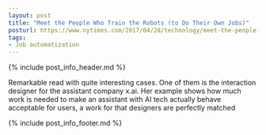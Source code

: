 ```yaml
---
layout: post
title: "Meet the People Who Train the Robots (to Do Their Own Jobs)"
posturl: https://www.nytimes.com/2017/04/28/technology/meet-the-people-who-train-the-robots-to-do-their-own-jobs.html
tags:
- Job automatization
---
```


{% include post_info_header.md %}

Remarkable read with quite interesting cases. One of them is the interaction designer for the assistant company x.ai. Her example shows how much work is needed to make an assistant with AI tech actually behave acceptable for users, a work for that designers are perfectly matched

<!--more-->
{% include post_info_footer.md %}
